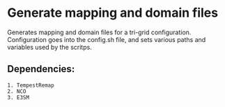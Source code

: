 # Generate mapping and domain files
Generates mapping and domain files for a tri-grid configuration.
Configuration goes into the config.sh file, and sets various paths
and variables used by the scritps.

## Dependencies:

    1. TempestRemap
    2. NCO
    3. E3SM

